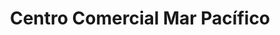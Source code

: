 ---
title: "Centro Comercial Mar Pacífico"
url: /lecheria/centro-comercial-mar-pacifico/
shop: centro comercial
---